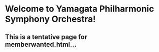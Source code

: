 # Welcome to Yamagata Philharmonic Symphony Orchestra!
## This is a tentative page for memberwanted.html...
